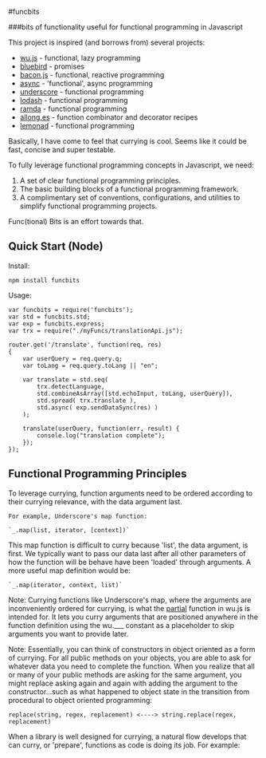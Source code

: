 #funcbits

###bits of functionality useful for functional programming in Javascript

This project is inspired (and borrows from) several projects:

* [wu.js](https://github.com/fitzgen/wu.js) - functional, lazy programming
* [bluebird](https://github.com/petkaantonov/bluebird) - promises
* [bacon.js](https://github.com/baconjs/bacon.js) - functional, reactive programming
* [async](https://github.com/caolan/async) - 'functional', async programming
* [underscore](http://underscorejs.org/) - functional programming
* [lodash](http://lodash.com/) - functional programming
* [ramda](https://github.com/CrossEye/ramda) - functional programming
* [allong.es](http://allong.es/) - function combinator and decorator recipes
* [lemonad](http://fogus.github.io/lemonad/) - functional programming

Basically, I have come to feel that currying is cool. Seems like it could be fast, concise and super testable.

To fully leverage functional programming concepts in Javascript, we need:

1. A set of clear functional programming principles.
2. The basic building blocks of a functional programming framework.
3. A complimentary set of conventions, configurations, and utilities to simplify functional programming projects.

Func(tional) Bits is an effort towards that.


## Quick Start (Node)

Install:

	npm install funcbits

Usage:

	var funcbits = require('funcbits');
	var std = funcbits.std;
	var exp = funcbits.express;
	var trx = require("./myFuncs/translationApi.js");

	router.get('/translate', function(req, res)
	{
	    var userQuery = req.query.q;
	    var toLang = req.query.toLang || "en";

	    var translate = std.seq(
	        trx.detectLanguage,
	        std.combineAsArray([std.echoInput, toLang, userQuery]),
	        std.spread( trx.translate ),
	        std.async( exp.sendDataSync(res) )
	    );

	    translate(userQuery, function(err, result) {
        	console.log("translation complete");
	    });
	});

## Functional Programming Principles

To leverage currying, function arguments need to be ordered according to their currying relevance, with the data argument last.

	For example, Underscore's map function:
	
	`_.map(list, iterator, [context])`
	
This map function is difficult to curry because 'list', the data argument, is first. We typically want to pass our data last after all other parameters of how the function will be behave have been 'loaded' through arguments. A more useful map definition would be:
	
	`_.map(iterator, context, list)`
	
Note: Currying functions like Underscore's map, where the arguments are inconveniently ordered for currying, is what the [partial](http://fitzgen.github.io/wu.js/#wu-partial) function in wu.js is intended for. It lets you curry arguments that are positioned anywhere in the function definition using the wu.___ constant as a placeholder to skip arguments you want to provide later.

Note: Essentially, you can think of constructors in object oriented as a form of currying. For all public methods on your objects, you are able to ask for whatever data you need to complete the function. When you realize that all or many of your public methods are asking for the same argument, you might replace asking again and again with adding the argument to the constructor...such as what happened to object state in the transition from procedural to object oriented programming:

	replace(string, regex, replacement) <----> string.replace(regex, replacement)

When a library is well designed for currying, a natural flow develops that can curry, or 'prepare', functions as code is doing its job. For example:
